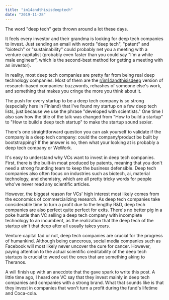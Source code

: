 ```yaml
---
title: "im14andthisisdeeptech"
date: "2019-11-28"
---
```


The word "deep tech" gets thrown around a lot these days.

It feels every investor and their grandma is looking for deep tech companies to invest. Just sending an email with words "deep tech", "patent" and "biotech" or "sustainability" could probably net you a meeting with a venture capitalist (probably even faster than you could say "I'm a white male engineer", which is the second-best method for getting a meeting with an investor).

In reality, most deep tech companies are pretty far from being real deep technology companies. Most of them are the [r/im14andthisisdeep](https://www.reddit.com/r/im14andthisisdeep/) version of research-based companies: buzzwords, rehashes of someone else's work, and something that makes you cringe the more you think about it.

The push for every startup to be a deep tech company is so strong (especially here in Finland) that I've found my startup on a few deep tech lists, just because we use the phrase "developed with scientists." One time I also saw how the title of the talk was changed from "How to build a startup" to "How to build a deep tech startup" to make the startup sound sexier.

There's one straightforward question you can ask yourself to validate if the company is a deep tech company: could the company/product be built by bootstrapping? If the answer is no, then what your looking at is probably a deep tech company or WeWork.

It's easy to understand why VCs want to invest in deep tech companies. First, there is the built-in moat produced by patents, meaning that you don't need a strong founding team to keep the business defensible. Deep tech companies also often focus on industries such as biotech, ai, material technology, and chemistry, which are all pretty tricky words for people who've never read any scientific articles.

However, the biggest reason for VCs' high interest most likely comes from the economics of commercializing research. As deep tech companies take considerable time to turn a profit due to the lengthy R&D, deep tech companies are also perfect quite perfect for exits. There's no better pig in a poke hustle than VC selling a deep tech company with incomplete technology to an incumbent, as the realization that the deep tech of the startup ain't that deep after all usually takes years.

Venture capital fad or not, deep tech companies are crucial for the progress of humankind. Although being cancerous, social media companies such as Facebook will most likely never uncover the cure for cancer. However, paying attention to the actual scientific creditability of the deep tech startups is crucial to weed out the ones that are something aking to Theranos.

A will finish up with an anecdote that the gave spark to write this post. A little time ago, I heard one VC say that they invest mainly in deep tech companies and companies with a strong brand. What that sounds like is that they invest in companies that won't turn a profit during the fund's lifetime and Coca-cola.
